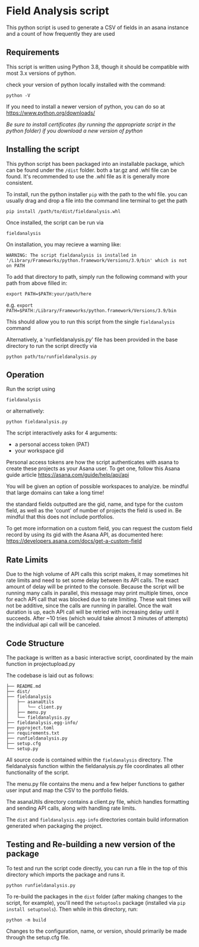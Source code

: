 # Field Analysis script

This python script is used to generate a CSV of fields in an asana instance and a count of how frequently they are used

## Requirements

This script is written using Python 3.8, though it should be compatible with most 3.x versions of python.

check your version of python locally installed with the command:

```
python -V
```

If you need to install a newer version of python, you can do so at https://www.python.org/downloads/

_Be sure to install certificates (by running the appropriate script in the python folder) if you download a new version of python_

## Installing the script

This python script has been packaged into an installable package, which can be found under the `/dist` folder. both a tar.gz and .whl file can be found. It's recommended to use the .whl file as it is generally more consistent.

To install, run the python installer `pip` with the path to the whl file. you can usually drag and drop a file into the command line terminal to get the path

```
pip install /path/to/dist/fieldanalysis.whl
```

Once installed, the script can be run via

```
fieldanalysis
```

On installation, you may recieve a warning like:

```
WARNING: The script fieldanalysis is installed in '/Library/Frameworks/python.framework/Versions/3.9/bin' which is not on PATH
```

To add that directory to path, simply run the following command with your path from above filled in:

```
export PATH=$PATH:your/path/here
```

e.g. `export PATH=$PATH:/Library/Frameworks/python.framework/Versions/3.9/bin`

This should allow you to run this script from the single `fieldanalysis` command

Alternatively, a 'runfieldanalysis.py' file has been provided in the base directory to run the script directly via

```
python path/to/runfieldanalysis.py
```

## Operation

Run the script using

```
fieldanalysis
```

or alternatively:

```
python fieldanalysis.py
```

The script interactively asks for 4 arguments:

- a personal access token (PAT)
- your workspace gid

Personal access tokens are how the script authenticates with asana to create these projects as your Asana user. To get one, follow this Asana guide article https://asana.com/guide/help/api/api

You will be given an option of possible workspaces to analyize. be mindful that large domains can take a long time!

the standard fields outputted are the gid, name, and type for the custom field, as well as the 'count' of number of projects the field is used in. Be mindful that this does not include portfolios.

To get more information on a custom field, you can request the custom field record by using its gid with the Asana API, as documented here: https://developers.asana.com/docs/get-a-custom-field

## Rate Limits

Due to the high volume of API calls this script makes, it may sometimes hit rate limits and need to set some delay between its API calls. The exact amount of delay will be printed to the console. Because the script will be running many calls in parallel, this message may print multiple times, once for each API call that was blocked due to rate limiting. These wait times will not be additive, since the calls are running in parallel. Once the wait duration is up, each API call will be retried with increasing delay until it succeeds. After ~10 tries (which would take almost 3 minutes of attempts) the individual api call will be canceled.

## Code Structure

The package is written as a basic interactive script, coordinated by the main function in projectupload.py

The codebase is laid out as follows:

```
├── README.md
├── dist/
├── fieldanalysis
│   ├── asanaUtils
│   │   └── client.py
│   ├── menu.py
│   └── fieldanalysis.py
├── fieldanalysis.egg-info/
├── pyproject.toml
├── requirements.txt
├── runfieldanalysis.py
├── setup.cfg
└── setup.py
```

All source code is contained within the `fieldanalysis` directory. The fieldanalysis function within the fieldanalysis.py file coordinates all other functionality of the script.

The menu.py file contains the menu and a few helper functions to gather user input and map the CSV to the portfolio fields.

The asanaUtils directory contains a client.py file, which handles formatting and sending API calls, along with handling rate limits.

The `dist` and `fieldanalysis.egg-info` directories contain build information generated when packaging the project.

## Testing and Re-building a new version of the package

To test and run the script code directly, you can run a file in the top of this directory which imports the package and runs it.

```
python runfieldanalysis.py
```

To re-build the packages in the `dist` folder (after making changes to the script, for example), you'll need the `setuptools` package (installed via `pip install setuptools`). Then while in this directory, run:

```
python -m build
```

Changes to the configuration, name, or version, should primarily be made through the setup.cfg file.
